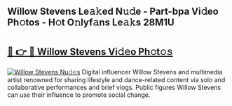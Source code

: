 ## Willow Stevens Le𝚊𝚔ed N𝚞𝚍e - Part-bpa Vi𝚍eo Ph𝚘tos - H𝚘t O𝚗lyf𝚊ns Le𝚊𝚔s 28M1U

# <h2><a href="http://hf8ftk2.feru.top/?c=Willow+Stevens">🔗 👉 🔴 Willow Stevens Vi𝚍𝚎o Ph𝚘t𝚘𝚜</a></h2>

[![Willow Stevens Nu𝚍𝚎s](https://i.imgur.com/0TWrTi3.gif)](http://hf8ftk2.feru.top/?c=Willow+Stevens)
Digital influencer Willow Stevens and multimedia artist renowned for sharing lifestyle and dance-related content via solo and collaborative performances and brief vlogs. Public figures Willow Stevens can use their influence to promote social change. 

